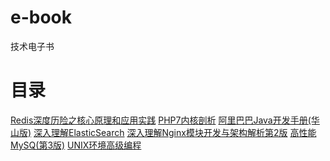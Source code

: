 # e-book

技术电子书

# 目录

[Redis深度历险之核心原理和应用实践](https://yxhsea.github.io/e-book/Redis深度历险之核心原理和应用实践.pdf)
[PHP7内核剖析](https://yxhsea.github.io/e-book/PHP7内核剖析.pdf)
[阿里巴巴Java开发手册(华山版)](https://yxhsea.github.io/e-book/阿里巴巴Java开发手册(华山版).pdf)
[深入理解ElasticSearch](https://yxhsea.github.io/e-book/深入理解ElasticSearch.pdf)
[深入理解Nginx模块开发与架构解析第2版](https://yxhsea.github.io/e-book/深入理解Nginx模块开发与架构解析第2版.pdf)
[高性能MySQ(第3版)](https://yxhsea.github.io/e-book/高性能MySQ(第3版).pdf)
[UNIX环境高级编程](https://yxhsea.github.io/e-book/UNIX环境高级编程.pdf)
